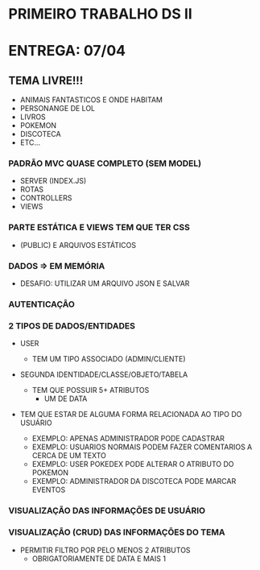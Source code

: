 # PRIMEIRO TRABALHO DS II
# ENTREGA: 07/04


## TEMA LIVRE!!!
   - ANIMAIS FANTASTICOS E ONDE HABITAM
   - PERSONANGE DE LOL
   - LIVROS
   - POKEMON
   - DISCOTECA
   - ETC...

### PADRÃO MVC QUASE COMPLETO (SEM MODEL)
   - SERVER (INDEX.JS)
   - ROTAS
   - CONTROLLERS
   - VIEWS

### PARTE ESTÁTICA E VIEWS TEM QUE TER CSS
   - (PUBLIC) E ARQUIVOS ESTÁTICOS

### DADOS => EM MEMÓRIA
  - DESAFIO: UTILIZAR UM ARQUIVO JSON E SALVAR

### AUTENTICAÇÃO

### 2 TIPOS DE DADOS/ENTIDADES
   - USER
       - TEM UM TIPO ASSOCIADO (ADMIN/CLIENTE)
    
   - SEGUNDA IDENTIDADE/CLASSE/OBJETO/TABELA
       - TEM QUE POSSUIR 5+ ATRIBUTOS
           - UM DE DATA

   - TEM QUE ESTAR DE ALGUMA FORMA RELACIONADA AO TIPO DO USUÁRIO

        - EXEMPLO: APENAS ADMINISTRADOR PODE CADASTRAR
        - EXEMPLO: USUARIOS NORMAIS PODEM FAZER COMENTARIOS A CERCA DE UM TEXTO
        - EXEMPLO: USER POKEDEX PODE ALTERAR O ATRIBUTO DO POKEMON
        - EXEMPLO: ADMINISTRADOR DA DISCOTECA PODE MARCAR EVENTOS

 ### VISUALIZAÇÃO DAS INFORMAÇÕES DE USUÁRIO 
 ### VISUALIZAÇÃO (CRUD) DAS INFORMAÇÕES DO TEMA
   - PERMITIR FILTRO POR PELO MENOS 2 ATRIBUTOS
     - OBRIGATORIAMENTE DE DATA E MAIS 1
